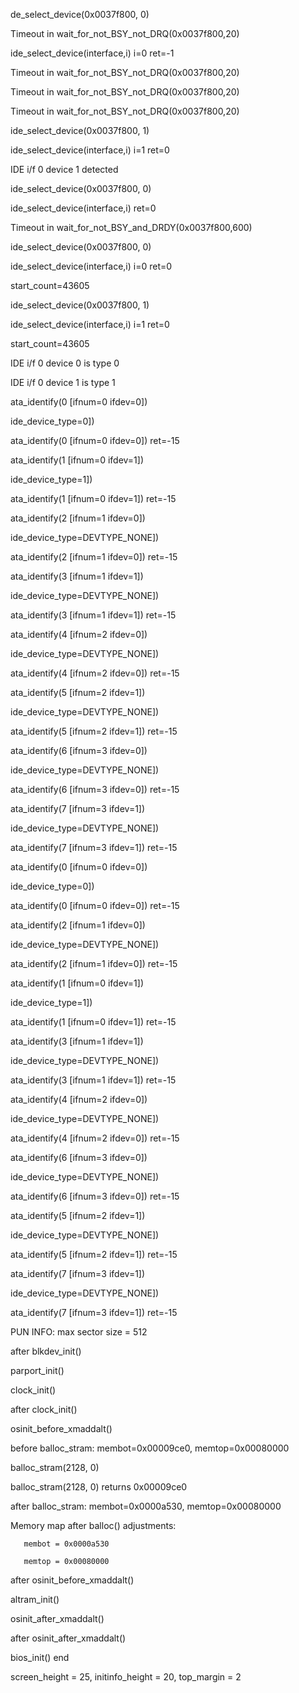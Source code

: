 de_select_device(0x0037f800, 0)

Timeout in wait_for_not_BSY_not_DRQ(0x0037f800,20)

ide_select_device(interface,i) i=0 ret=-1

Timeout in wait_for_not_BSY_not_DRQ(0x0037f800,20)

Timeout in wait_for_not_BSY_not_DRQ(0x0037f800,20)

Timeout in wait_for_not_BSY_not_DRQ(0x0037f800,20)

ide_select_device(0x0037f800, 1)

ide_select_device(interface,i) i=1 ret=0

IDE i/f 0 device 1 detected

ide_select_device(0x0037f800, 0)

ide_select_device(interface,i) ret=0

Timeout in wait_for_not_BSY_and_DRDY(0x0037f800,600)

ide_select_device(0x0037f800, 0)

ide_select_device(interface,i) i=0 ret=0

start_count=43605

ide_select_device(0x0037f800, 1)

ide_select_device(interface,i) i=1 ret=0

start_count=43605

IDE i/f 0 device 0 is type 0

IDE i/f 0 device 1 is type 1

ata_identify(0 [ifnum=0 ifdev=0])

ide_device_type=0])

ata_identify(0 [ifnum=0 ifdev=0]) ret=-15

ata_identify(1 [ifnum=0 ifdev=1])

ide_device_type=1])

ata_identify(1 [ifnum=0 ifdev=1]) ret=-15

ata_identify(2 [ifnum=1 ifdev=0])

ide_device_type=DEVTYPE_NONE])

ata_identify(2 [ifnum=1 ifdev=0]) ret=-15

ata_identify(3 [ifnum=1 ifdev=1])

ide_device_type=DEVTYPE_NONE])

ata_identify(3 [ifnum=1 ifdev=1]) ret=-15

ata_identify(4 [ifnum=2 ifdev=0])

ide_device_type=DEVTYPE_NONE])

ata_identify(4 [ifnum=2 ifdev=0]) ret=-15

ata_identify(5 [ifnum=2 ifdev=1])

ide_device_type=DEVTYPE_NONE])

ata_identify(5 [ifnum=2 ifdev=1]) ret=-15

ata_identify(6 [ifnum=3 ifdev=0])

ide_device_type=DEVTYPE_NONE])

ata_identify(6 [ifnum=3 ifdev=0]) ret=-15

ata_identify(7 [ifnum=3 ifdev=1])

ide_device_type=DEVTYPE_NONE])

ata_identify(7 [ifnum=3 ifdev=1]) ret=-15

ata_identify(0 [ifnum=0 ifdev=0])

ide_device_type=0])

ata_identify(0 [ifnum=0 ifdev=0]) ret=-15

ata_identify(2 [ifnum=1 ifdev=0])

ide_device_type=DEVTYPE_NONE])

ata_identify(2 [ifnum=1 ifdev=0]) ret=-15

ata_identify(1 [ifnum=0 ifdev=1])

ide_device_type=1])

ata_identify(1 [ifnum=0 ifdev=1]) ret=-15

ata_identify(3 [ifnum=1 ifdev=1])

ide_device_type=DEVTYPE_NONE])

ata_identify(3 [ifnum=1 ifdev=1]) ret=-15

ata_identify(4 [ifnum=2 ifdev=0])

ide_device_type=DEVTYPE_NONE])

ata_identify(4 [ifnum=2 ifdev=0]) ret=-15

ata_identify(6 [ifnum=3 ifdev=0])

ide_device_type=DEVTYPE_NONE])

ata_identify(6 [ifnum=3 ifdev=0]) ret=-15

ata_identify(5 [ifnum=2 ifdev=1])

ide_device_type=DEVTYPE_NONE])

ata_identify(5 [ifnum=2 ifdev=1]) ret=-15

ata_identify(7 [ifnum=3 ifdev=1])

ide_device_type=DEVTYPE_NONE])

ata_identify(7 [ifnum=3 ifdev=1]) ret=-15

PUN INFO: max sector size = 512

after blkdev_init()

parport_init()

clock_init()

after clock_init()

osinit_before_xmaddalt()

before balloc_stram: membot=0x00009ce0, memtop=0x00080000

balloc_stram(2128, 0)

balloc_stram(2128, 0) returns 0x00009ce0

 after balloc_stram: membot=0x0000a530, memtop=0x00080000

Memory map after balloc() adjustments:

       membot = 0x0000a530

       memtop = 0x00080000

after osinit_before_xmaddalt()

altram_init()

osinit_after_xmaddalt()

after osinit_after_xmaddalt()

bios_init() end

screen_height = 25, initinfo_height = 20, top_margin = 2
